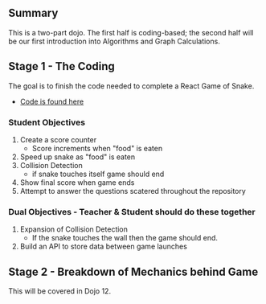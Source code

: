 ## Summary

This is a two-part dojo. The first half is coding-based; the second half will be our first introduction into Algorithms and Graph Calculations.

## Stage 1 - The Coding

The goal is to finish the code needed to complete a React Game of Snake. 
* [Code is found here](./packages/react/challenges/snake/)

### Student Objectives
1. Create a score counter
    - Score increments when "food" is eaten
2. Speed up snake as "food" is eaten
3. Collision Detection
    - if snake touches itself game should end
4. Show final score when game ends
5. Attempt to answer the questions scatered throughout the repository

### Dual Objectives - Teacher & Student should do these together
1. Expansion of Collision Detection
    - If the snake touches the wall then the game should end.
2. Build an API to store data between game launches

## Stage 2 - Breakdown of Mechanics behind Game

This will be covered in Dojo 12.